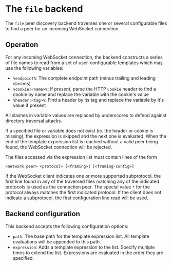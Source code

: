 # The `file` backend

The `file` peer discovery backend traverses one or several configurable files to find a peer for an incoming
WebSocket connection.

## Operation

For any incoming WebSocket connection, the backend constructs a series of file names to read from a set of
user-configurable templates which may use the following variables:

* `%endpoint%`: The complete endpoint path (minus trailing and leading slashes)
* `%cookie:<name>%`: If present, parse the HTTP `Cookie` header to find a cookie by name and replace the variable with the cookie's value
* `%header:<tag>%`: Find a header by its tag and replace the variable by it's value if present

All slashes in variable values are replaced by underscores to defend against directory traversal attacks.

If a specified file or variable does not exist (ie. the header or cookie is missing), the expression is skipped and the next one is evaluated. When the end of the template expression list is reached without a valid peer being found, the WebSocket connection will be rejected.

The files accessed via the expression list must contain lines of the form

`<network peer> <protocol> [<framing>] [<framing-config>]`

If the WebSocket client indicates one or more supported subprotocol, the first line found in any of the traversed
files matching any of the indicated protocols is used as the connection peer. The special value `*` for the
protocol always matches the first indicated protocol. If the client does not indicate a subprotocol, the first
configuration line read will be used.

## Backend configuration

This backend accepts the following configuration options:

* `path`: The base path for the template expression list. All template evaluations will be appended to this path.
* `expression`: Adds a template expression to the list. Specify multiple times to extend the list. Expressions are evaluated in the order they are specified.
